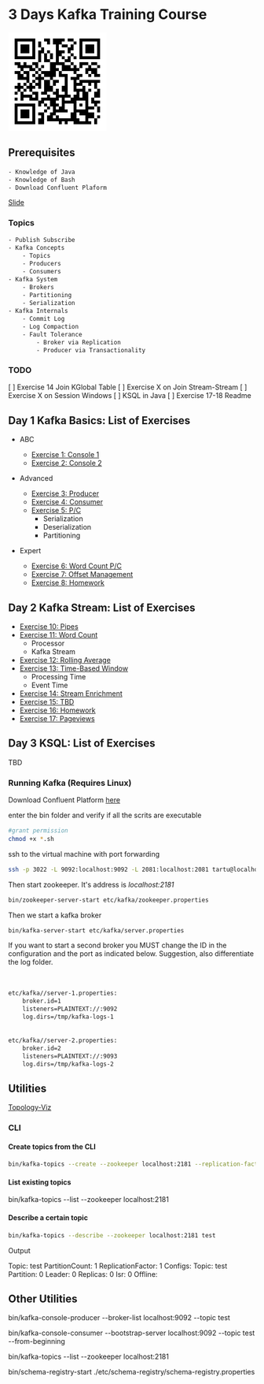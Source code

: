# 3 Days Kafka Training Course

![img](qrcode.png)
## Prerequisites
    
    - Knowledge of Java
    - Knowledge of Bash
    - Download Confluent Plaform

[Slide](./kafka.pdf)


### Topics

    - Publish Subscribe
    - Kafka Concepts
        - Topics
        - Producers
        - Consumers
    - Kafka System
        - Brokers
        - Partitioning
        - Serialization
    - Kafka Internals
        - Commit Log
        - Log Compaction
        - Fault Tolerance
            - Broker via Replication
            - Producer via Transactionality
            
            
### TODO

[ ] Exercise 14 Join KGlobal Table
[ ] Exercise X on Join Stream-Stream
[ ] Exercise X on Session Windows
[ ] KSQL in Java
[ ] Exercise 17-18 Readme


## Day 1 Kafka Basics: List of Exercises

- ABC
    - [Exercise 1: Console 1](src/main/bash/exercise1/exercise1.md)
    - [Exercise 2: Console 2](src/main/java/kafka/abasics/exercise1/exercise2.md)

- Advanced
    - [Exercise 3: Producer ](src/main/java/kafka/advanced/exercise3/Readme.md)
    - [Exercise 4: Consumer](src/main/java/kafka/advanced/exercise4/Readme.md)
    - [Exercise 5: P/C](src/main/java/kstreams/exercise2/Readme.md)
        - Serialization
        - Deserialization
        - Partitioning

- Expert
    - [Exercise 6: Word Count P/C](src/main/java/kafka/expert/exercise6/Readme.md)
    - [Exercise 7: Offset Management](src/main/java/kafka/experter/exercise9/Readme.md)
    - [Exercise 8: Homework](src/main/java/kafka/expert/exercise7/Readme.md)

## Day 2 Kafka Stream: List of Exercises

 - [Exercise 10: Pipes](src/main/java/kstreams/exercise1/Readme.md)
 - [Exercise 11: Word Count](src/main/java/kstreams/exercise11/Readme.md)
    - Processor
    - Kafka Stream
 - [Exercise 12: Rolling Average](src/main/java/kstreams/exercise3/Readme.md)
 - [Exercise 13: Time-Based Window](src/main/java/kstreams/exercise4/Readme.md)
    - Processing Time
    - Event Time
 - [Exercise 14: Stream Enrichment](src/main/java/kstreams/exercise5/Readme.md)
 - [Exercise 15: TBD](src/main/java/kstreams/exercise15/Readme.md)
 - [Exercise 16: Homework](src/main/java/kstreams/exercise6/Readme.md)
 - [Exercise 17: Pageviews](src/main/java/kstreams/exercise6/Readme.md)

## Day 3 KSQL: List of Exercises

TBD

###  Running Kafka (Requires Linux)

Download Confluent Platform [here](https://www.confluent.io/download/)

enter the bin folder and verify if all the scrits are executable

```bash
#grant permission
chmod +x *.sh
```

ssh to the virtual machine with port forwarding

```bash
ssh -p 3022 -L 9092:localhost:9092 -L 2081:localhost:2081 tartu@localhost
```


Then start zookeeper. It's address is *localhost:2181*
```bash
bin/zookeeper-server-start etc/kafka/zookeeper.properties
```


Then we start a kafka broker

```bash
bin/kafka-server-start etc/kafka/server.properties

```

If you want to start a second broker you MUST change the ID in the configuration and the port
as indicated below. Suggestion, also differentiate the log folder.
```lombok.config


etc/kafka//server-1.properties:
    broker.id=1
    listeners=PLAINTEXT://:9092
    log.dirs=/tmp/kafka-logs-1
    

etc/kafka//server-2.properties:
    broker.id=2
    listeners=PLAINTEXT://:9093
    log.dirs=/tmp/kafka-logs-2
```

## Utilities

[Topology-Viz](https://zz85.github.io/kafka-streams-viz/)



### CLI 

#### Create topics from the CLI

```bash
bin/kafka-topics --create --zookeeper localhost:2181 --replication-factor X --partitions Y --topic <name>
```

#### List existing topics 
bin/kafka-topics --list --zookeeper localhost:2181 

#### Describe a certain topic

```bash
bin/kafka-topics --describe --zookeeper localhost:2181 test
```
Output 

Topic: test	PartitionCount: 1	ReplicationFactor: 1	Configs:
Topic: test	Partition: 0	Leader: 0	Replicas: 0	Isr: 0	Offline:


## Other Utilities

bin/kafka-console-producer --broker-list localhost:9092 --topic test

bin/kafka-console-consumer --bootstrap-server localhost:9092 --topic test --from-beginning

bin/kafka-topics --list --zookeeper localhost:2181

bin/schema-registry-start ./etc/schema-registry/schema-registry.properties
